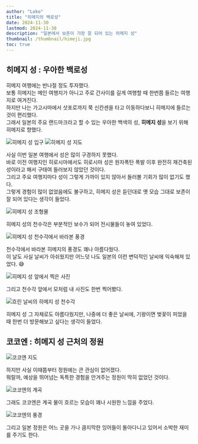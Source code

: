 ```yaml
---
author: "Loko"
title: "히메지의 백로성"
date: 2024-11-30
lastmod: 2024-11-30
description: "일본에서 보존이 가장 잘 되어 있는 히메지 성"
thumbnail: /thumbnail/himeji.jpg
toc: true
---
```


## 히메지 성 : 우아한 백로성

히메지 여행에는 반나절 정도 투자했다.  
보통 히메지는 메인 여행지가 아니고 주로 간사이를 길게 여행할 때 한번쯤 들르는 여행지로 여겨진다.  
하지만 나는 가고시마에서 삿포로까지 쭉 신칸센을 타고 이동하다보니 히메지에 들르는 것이 편리했다.  
그래서 일본의 주요 랜드마크라고 할 수 있는 우아한 백색의 성, **히메지 성**을 보기 위해 히메지로 향했다.

<img class="hover-zoom" src="/jr-travel/himeji-1.jpg" alt="히메지 성 입구">

<img class="hover-zoom" src="/jr-travel/himeji-2.jpg" alt="히메지 성 지도">

사실 이번 일본 여행에서 성은 많이 구경하지 못했다.  
바로 이전 여행지인 히로시마에서도 히로시마 성은 원자폭탄 폭발 이후 완전히 재건축된 성이라고 해서 구태여 들러보지 않았던 것이다.  
그리고 주요 여행지마다 성이 그렇게 가까이 있지 않아서 들러볼 기회가 많이 없기도 했다.  
그렇게 경험이 많이 없었음에도 불구하고, 히메지 성은 듣던대로 옛 모습 그대로 보존이 잘 되어 있다는 생각이 들었다.

<img class="hover-zoom" src="/jr-travel/himeji-3.jpg" alt="히메지 성 조형물">

히메지 성의 천수각은 부분적인 보수가 되어 전시물들이 놓여 있었다.

<img class="hover-zoom" src="/jr-travel/himeji-4.jpg" alt="히메지 성 천수각에서 바라본 풍경">

천수각에서 바라본 히메지의 풍경도 꽤나 아름다웠다.  
이 날도 사실 날씨가 아쉬웠지만 어느덧 나도 일본의 이런 변덕적인 날씨에 익숙해져 있었다. 😅

<img class="hover-zoom" src="/jr-travel/himeji-5.jpg" alt="히메지 성 앞에서 찍은 사진">

그리고 천수각 앞에서 모처럼 내 사진도 한번 찍어봤다.

<img class="hover-zoom" src="/jr-travel/himeji-6.jpg" alt="흐린 날씨의 히메지 성 천수각">

히메지 성 그 자체로도 아름다웠지만, 나중에 더 좋은 날씨에, 기왕이면 벚꽃이 피었을 때 한번 더 방문해보고 싶다는 생각이 들었다.

## 코코엔 : 히메지 성 근처의 정원

<img class="hover-zoom" src="/jr-travel/himeji-7.jpg" alt="코코엔 지도">

하지만 사실 이때쯤부터 정원에는 큰 관심이 없어졌다.  
뭐랄까, 예상을 뛰어넘는 독특한 경험을 안겨주는 정원이 딱히 없었던 것이다.

<img class="hover-zoom" src="/jr-travel/himeji-8.jpg" alt="코코엔의 계곡">

그래도 코코엔은 계곡 물이 흐르는 모습이 꽤나 시원한 느낌을 주었다.

<img class="hover-zoom" src="/jr-travel/himeji-9.jpg" alt="코코엔의 풍경">

그리고 일본 정원은 어느 곳을 가나 큼지막한 잉어들이 돌아다니고 있어서 소박한 재미를 주기도 한다.
